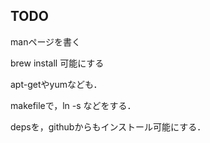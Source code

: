 ## TODO
manページを書く

brew install 可能にする

apt-getやyumなども．

makefileで，ln -s などをする．

depsを，githubからもインストール可能にする．
